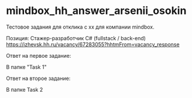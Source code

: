 # mindbox_hh_answer_arsenii_osokin

Тестовое задания для отклика с хх для компании mindbox.

Позиция: Cтажер-разработчик C# (fullstack / back-end) https://izhevsk.hh.ru/vacancy/67283055?hhtmFrom=vacancy_response

Ответ на первое задание:

В папке "Task 1"

Ответ на второе задание:

В папке Task 2
